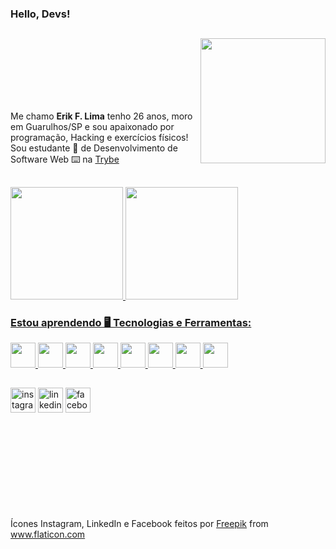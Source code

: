 
### Hello, Devs!

##
<div>
  <img id="imgEu" align="right" width="200px" src="https://i.ibb.co/wg3cB79/1637217851330-1-removebg-preview.png">

  </br>
  </br>
  </br>
  </br>
  </br>
  </br>

  <section>
  <p>Me chamo <b>Erik F. Lima</b> tenho 26 anos, moro em Guarulhos/SP e sou apaixonado por programação, Hacking e exercícios físicos! Sou estudante 📖 de Desenvolvimento de Software Web ⌨️ na <a href="https://www.betrybe.com/">Trybe</a></p>
  </section>
</div>

##

<div>
  
  <a href="https://github.com/Erik-EFL"/>
  <img height="180em" src="https://github-readme-stats.vercel.app/api?username=Erik-EFL&show_icons=true&theme=material-palenight"/>      
  <img height="180em" src="https://github-readme-stats.vercel.app/api/top-langs/?username=Erik-EFL&show_icons=true&theme=material-palenight"/>

</div>

### Estou aprendendo 🖥️ Tecnologias e Ferramentas:

<img src="https://cdn.jsdelivr.net/gh/devicons/devicon/icons/html5/html5-original.svg" width="40" height="40" />
<img src="https://cdn.jsdelivr.net/gh/devicons/devicon/icons/css3/css3-original.svg" width="40" height="40"/>
<img src="https://cdn.jsdelivr.net/gh/devicons/devicon/icons/javascript/javascript-original.svg" width="40" height="40"/>
<img src="https://cdn.jsdelivr.net/gh/devicons/devicon/icons/git/git-original.svg" width="40" height="40"/>
<img src="https://cdn.jsdelivr.net/gh/devicons/devicon/icons/github/github-original.svg" width="40" height="40" />
<img src="https://cdn.jsdelivr.net/gh/devicons/devicon/icons/nodejs/nodejs-original-wordmark.svg" width="40" height="40" />
<img src="https://cdn.jsdelivr.net/gh/devicons/devicon/icons/react/react-original.svg" width="40" height="40" />
<img src="https://cdn.jsdelivr.net/gh/devicons/devicon/icons/python/python-original.svg" width="40" height="40"  />


##

<div>
  <a href="https://www.instagram.com/oi.erik.lima/" target="_blank"><img src=https://i.ibb.co/3rN6tms/instagram.png" alt="instagram" border="0" target="_blank" width="40px"/></a>
  <a href="https://www.linkedin.com/in/erikferreiralima/" target="_blank"><img src="https://i.ibb.co/wWffzsm/linkedin-2.png" alt="linkedin-2" width="40px"  border="0 target="_blank"/></a>
  <a href="https://www.facebook.com/ErikRune.lima" target="_blank"s><img src="https://i.ibb.co/wdQpnWY/facebook.png" alt="facebook" border="0" width="40px" target="_blank"></a>
</div>
<br/>
<br/>
<br/>
<br/>
<br/>
<br/>
<br/>
<br/>

##

<div class="footer">Ícones Instagram, LinkedIn e Facebook feitos por <a href="https://www.freepik.com" title="Freepik">Freepik</a> from <a href="https://www.flaticon.com/br/" title="Flaticon">www.flaticon.com</a></div>
